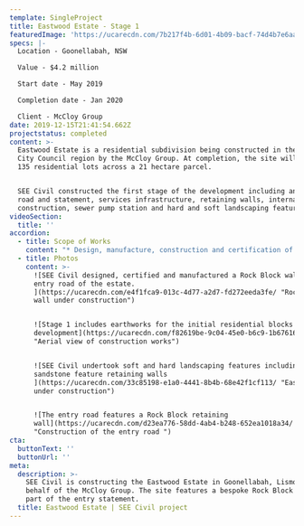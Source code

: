 ```yaml
---
template: SingleProject
title: Eastwood Estate - Stage 1
featuredImage: 'https://ucarecdn.com/7b217f4b-6d01-4b09-bacf-74d4b7e6aab8/'
specs: |-
  Location - Goonellabah, NSW

  Value - $4.2 million 

  Start date - May 2019

  Completion date - Jan 2020

  Client - McCloy Group
date: 2019-12-15T21:41:54.662Z
projectstatus: completed
content: >-
  Eastwood Estate is a residential subdivision being constructed in the Lismore
  City Council region by the McCloy Group. At completion, the site will hosts
  135 residential lots across a 21 hectare parcel.


  SEE Civil constructed the first stage of the development including an entry
  road and statement, services infrastructure, retaining walls, internal road
  construction, sewer pump station and hard and soft landscaping features.
videoSection:
  title: ''
accordion:
  - title: Scope of Works
    content: "* Design, manufacture, construction and certification of 800 square metres of SEE Civil Rock Block wall.\r\n* Clearing & Earthworks to a site with difficult terrain (steep), natural springs, and a large volume of floating basalt rock.\r\n* Construction of trunk Stormwater, Sewerage and Water Infrastructure to service future stages of the development.\r\n* Procure, supply, installation and commissioning of Sewer Pump Station.\r\n* Landscape works including Site Entry Feature.\r\n* Roadworks with 5,300 square metres of Asphalt Surfacing."
  - title: Photos
    content: >-
      ![SEE Civil designed, certified and manufactured a Rock Block wall for the
      entry road of the estate.
      ](https://ucarecdn.com/e4f1fca9-013c-4d77-a2d7-fd272eeda3fe/ "Rock Block
      wall under construction")


      ![Stage 1 includes earthworks for the initial residential blocks in the
      development](https://ucarecdn.com/f82619be-9c04-45e0-b6c9-1b676160ee44/
      "Aerial view of construction works")


      ![SEE Civil undertook soft and hard landscaping features including
      sandstone feature retaining walls
      ](https://ucarecdn.com/33c85198-e1a0-4441-8b4b-68e42f1cf113/ "Eastwood
      under construction")


      ![The entry road features a Rock Block retaining
      wall](https://ucarecdn.com/d23ea776-58dd-4ab4-b248-652ea1018a34/
      "Construction of the entry road ")
cta:
  buttonText: ''
  buttonUrl: ''
meta:
  description: >-
    SEE Civil is constructing the Eastwood Estate in Goonellabah, Lismore on
    behalf of the McCloy Group. The site features a bespoke Rock Block wall as
    part of the entry statement. 
  title: Eastwood Estate | SEE Civil project
---
```


